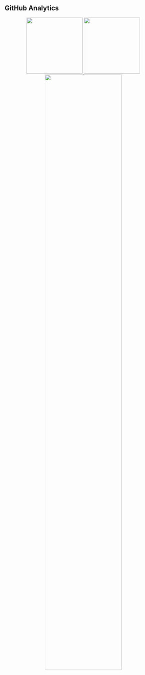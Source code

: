 <h2>GitHub Analytics
 </h2>

<p align="center">
<a href="https://github.com/samsorrahman">
  <img height="180em" src="https://github-readme-stats.vercel.app/api?username=Abson-dev&show_icons=true&theme=algolia&include_all_commits=true&count_private=true"/>
  <img height="180em" src="https://github-readme-stats-eight-theta.vercel.app/api/top-langs/?username=Abson-dev&layout=compact&langs_count=8&theme=algolia"/>
</a>
  <img width="70%" src="https://github-readme-streak-stats.herokuapp.com/?user=Abson-dev&show_icons=true&locale=en&layout=demo&theme=algolia" />
</p>
</p>
<br>
	
